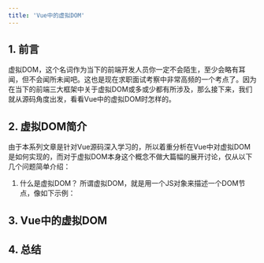 ```yaml
---
title: 'Vue中的虚拟DOM'
---
```

## 1. 前言
虚拟DOM，这个名词作为当下的前端开发人员你一定不会陌生，至少会略有耳闻，但不会闻所未闻吧。这也是现在求职面试考察中非常高频的一个考点了。因为在当下的前端三大框架中关于虚拟DOM或多或少都有所涉及，那么接下来，我们就从源码角度出发，看看Vue中的虚拟DOM时怎样的。
## 2. 虚拟DOM简介
由于本系列文章是针对Vue源码深入学习的，所以着重分析在Vue中对虚拟DOM是如何实现的，而对于虚拟DOM本身这个概念不做大篇幅的展开讨论，仅从以下几个问题简单介绍：

1. 什么是虚拟DOM？
 所谓虚拟DOM，就是用一个JS对象来描述一个DOM节点，像如下示例：
## 3. Vue中的虚拟DOM

## 4. 总结